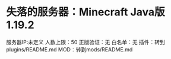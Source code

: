 # 失落的服务器：Minecraft Java版 1.19.2
服务器IP:未定义
人数上限：50
正版验证：无
白名单：无
插件：转到plugins/README.md
MOD：转到mods/README.md
